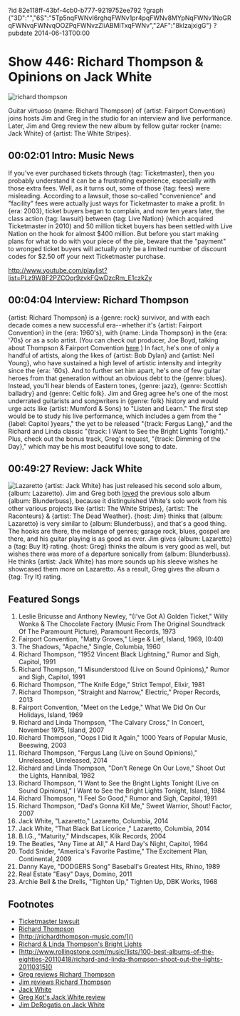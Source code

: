 ?id 82e118ff-43bf-4cb0-b777-9219752ee792
?graph {"3D":"","6S":"5Tp5nqFWNvI6rghqFWNv1pr4pqFWNv8MYpNqFWNv1NoGRqFWNvqFWNvqOOZPqFWNvzZIiABMlTxqFWNv","2AF":"8klzajxigG"}
?pubdate 2014-06-13T00:00

# Show 446: Richard Thompson & Opinions on Jack White

![richard thompson](https://static.soundopinions.org/images/2014/thompson_web.jpg)

Guitar virtuoso {name: Richard Thompson} of {artist: Fairport Convention} joins hosts Jim and Greg in the studio for an interview and live performance. Later, Jim and Greg review the new album by fellow guitar rocker {name: Jack White} of {artist: The White Stripes}.

## 00:02:01 Intro: Music News
If you've ever purchased tickets through {tag: Ticketmaster}, then you probably understand it can be a frustrating experience, especially with those extra fees.  Well, as it turns out, some of those {tag: fees} were misleading. According to a lawsuit, those so-called "convenience" and "facility" fees were actually just ways for Ticketmaster to make a profit. In {era: 2003}, ticket buyers began to complain, and now ten years later, the class action {tag: lawsuit} between {tag: Live Nation} (which acquired Ticketmaster in 2010) and 50 million ticket buyers has been settled with Live Nation on the hook for almost $400 million. But before you start making plans for what to do with your piece of the pie, beware that the "payment" to wronged ticket buyers will actually only be a limited number of discount codes for $2.50 off your next Ticketmaster purchase. 

http://www.youtube.com/playlist?list=PLz9W8F2PZCOqr9zvkFQwDzcRm_E1czkZy

## 00:04:04 Interview: Richard Thompson
{artist: Richard Thompson} is a {genre: rock} survivor, and with each decade comes a new successful era--whether it's {artist: Fairport Convention} in the {era: 1960's}, with {name: Linda Thompson} in the {era: '70s} or as a solo artist. (You can check out producer, Joe Boyd, talking about Thompson & Fairport Convention [here](/show/387/#joeboyd).) In fact, he's one of only a handful of artists, along the likes of {artist: Bob Dylan} and {artist: Neil Young}, who have sustained a high level of artistic intensity and integrity since the {era: '60s}. And to further set him apart, he's one of few guitar heroes from that generation without an obvious debt to the {genre: blues}. Instead, you'll hear blends of Eastern tones, {genre: jazz}, {genre: Scottish balladry} and {genre: Celtic folk}. Jim and Greg agree he's one of the most underrated guitarists and songwriters in {genre: folk} history and would urge acts like {artist: Mumford & Sons} to "Listen and Learn." The first step would be to study his live performance, which includes a gem from the "{label: Capitol }years," the yet to be released "{track: Fergus Lang}," and the Richard and Linda classic "{track: I Want to See the Bright Lights Tonight}." Plus, check out the bonus track, Greg's request, "{track: Dimming of the Day}," which may be his most beautiful love song to date. 


## 00:49:27 Review: Jack White
![Lazaretto](https://static.soundopinions.org/assets/446/2AF0.jpg)
{artist: Jack White} has just released his second solo album, {album: Lazaretto}. Jim and Greg both [loved](http://www.soundopinions.org/show/335/review/jackwhite) the previous solo album {album: Blunderbuss}, because it distinguished White's solo work from his other various projects like {artist: The White Stripes}, {artist: The Raconteurs} & {artist: The Dead Weather}. {host: Jim} thinks that {album: Lazaretto} is very similar to {album: Blunderbuss}, and that's a good thing. The hooks are there, the melange of genres; garage rock, blues, gospel are there, and his guitar playing is as good as ever. Jim gives {album: Lazaretto} a {tag: Buy It} rating. {host: Greg} thinks the album is very good as well, but wishes there was more of a departure sonically from {album: Blunderbuss}. He thinks {artist: Jack White} has more sounds up his sleeve wishes he showcased them more on Lazaretto. As a result, Greg gives the album a {tag: Try It} rating.


## Featured Songs
1. Leslie Bricusse and Anthony Newley, "(I've Got A) Golden Ticket," Willy Wonka & The Chocolate Factory (Music From The Original Soundtrack Of The Paramount Picture), Paramount Records, 1973
1. Fairport Convention, "Matty Groves," Liege & Lief, Island, 1969, (0:40)
1. The Shadows, "Apache," Single, Columbia, 1960
1. Richard Thompson, "1952 Vincent Black Lightning," Rumor and Sigh, Capitol, 1991 
1. Richard Thompson, "I Misunderstood (Live on Sound Opinions)," Rumor and Sigh, Capitol, 1991 
1. Richard Thompson, "The Knife Edge," Strict Tempo!, Elixir, 1981 
1. Richard Thompson, "Straight and Narrow," Electric," Proper Records, 2013 
1. Fairport Convention, "Meet on the Ledge," What We Did On Our Holidays, Island, 1969 
1. Richard and Linda Thompson, "The Calvary Cross," In Concert, November 1975, Island, 2007 
1. Richard Thompson, "Oops I Did It Again," 1000 Years of Popular Music, Beeswing, 2003 
1. Richard Thompson, "Fergus Lang (Live on Sound Opinions)," Unreleased, Unreleased, 2014
1. Richard and Linda Thompson, "Don't Renege On Our Love," Shoot Out the Lights, Hannibal, 1982 
1. Richard Thompson, "I Want to See the Bright Lights Tonight (Live on Sound Opinions)," I Want to See the Bright Lights Tonight, Island, 1984 
1. Richard Thompson, "I Feel So Good," Rumor and Sigh, Capitol, 1991 
1. Richard Thompson, "Dad's Gonna Kill Me," Sweet Warrior, Shout! Factor, 2007 
1. Jack White, "Lazaretto," Lazaretto, Columbia, 2014
2. Jack White, "That Black Bat Licorice ," Lazaretto, Columbia, 2014
3. B.I.G., "Maturity," Mindscapes, Klik Records, 2004
4. The Beatles, "Any Time at All," A Hard Day's Night, Capitol, 1964
5. Todd Snider, "America's Favorite Pastime," The Excitement Plan, Continental, 2009
6. Danny Kaye, "DODGERS Song" Baseball's Greatest Hits, Rhino, 1989
7. Real Estate "Easy" Days, Domino, 2011
8. Archie Bell & the Drells, "Tighten Up," Tighten Up, DBK Works, 1968

## Footnotes
- [Ticketmaster lawsuit](http://www.billboard.com/biz/articles/news/legal-and-management/6106490/ticketmaster-agrees-to-400-million-settlement-in)
- [Richard Thompson]()
- [http://richardthompson-music.com/]()
- [Richard & Linda Thompson's Bright Lights]()
- [http://www.rollingstone.com/music/lists/100-best-albums-of-the-eighties-20110418/richard-and-linda-thompson-shoot-out-the-lights-20110315]()
- [Greg reviews Richard Thompson](http://articles.chicagotribune.com/2013-02-04/entertainment/chi-richard-thompson-album-review-20130204_1_dream-attic-album-review-richard-thompson)
- [Jim reviews Richard Thompson](http://www.wbez.org/blogs/jim-derogatis/2013-02/forget-mumford-sons-all-hail-richard-thompson-105498)
- [Jack White](http://jackwhiteiii.com/)
- [Greg Kot's Jack White review](http://articles.chicagotribune.com/2014-06-09/entertainment/ct-jack-white-review-lazaretto-album-20140609_1_white-stripes-blunderbuss-album)
- [Jim DeRogatis on Jack White](http://www.wbez.org/blogs/jim-derogatis/2014-06/no-surprises-jack-whites-second-solo-album-110314)
